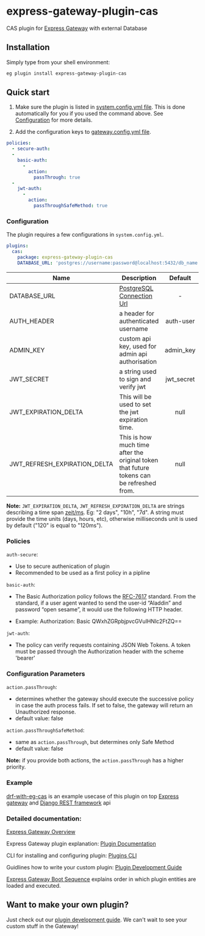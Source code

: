 # express-gateway-plugin-cas

CAS plugin for [Express Gateway](http://www.express-gateway.io/) with external Database

## Installation

Simply type from your shell environment:

```bash
eg plugin install express-gateway-plugin-cas
```

## Quick start

1.  Make sure the plugin is listed in [system.config.yml file](https://www.express-gateway.io/docs/configuration/system.config.yml/).
    This is done automatically for you if you used the command above. See [Configuration](#configuration) for more details.

2.  Add the configuration keys to [gateway.config.yml file](https://www.express-gateway.io/docs/configuration/gateway.config.yml/).

```yaml
policies:
  - secure-auth:
  -
    basic-auth:
      -
        action:
          passThrough: true
  -
    jwt-auth:
      -
        action:
          passThroughSafeMethod: true
```

### Configuration

The plugin requires a few configurations in `system.config.yml`.

```yaml
plugins:
  cas:
    package: express-gateway-plugin-cas
    DATABASE_URL: 'postgres://username:password@localhost:5432/db_name'
```
|Name|Description|Default|Require|
|----|-----------|:-----:|:-----:|
|DATABASE_URL|[PostgreSQL Connection Url](https://www.postgresql.org/docs/current/static/libpq-connect.html#LIBPQ-CONNSTRING)|-|Yes|
|AUTH_HEADER|a header for authenticated username|auth-user|-|
|ADMIN_KEY|custom api key, used for admin api authorisation|admin_key|-|
|JWT_SECRET|a string used to sign and verify jwt|jwt_secret|-|
|JWT_EXPIRATION_DELTA|This will be used to set the jwt expiration time.|null|-|
|JWT_REFRESH_EXPIRATION_DELTA|This is how much time after the original token that future tokens can be refreshed from.|null|-|

**Note:** `JWT_EXPIRATION_DELTA`, `JWT_REFRESH_EXPIRATION_DELTA` are strings describing a time span [zeit/ms](https://github.com/zeit/ms). Eg: "2 days", "10h", "7d". A string must provide the time units (days, hours, etc), otherwise milliseconds unit is used by default ("120" is equal to "120ms").

### Policies

`auth-secure`:
* Use to secure authenication of plugin
* Recommended to be used as a first policy in a pipline 

`basic-auth`:
* The Basic Authorization policy follows the [RFC-7617](https://tools.ietf.org/html/rfc7617) standard. From the standard, if a user agent wanted to send the user-id “Aladdin” and password “open sesame”, it would use the following HTTP header.

* Example: Authorization: Basic QWxhZGRpbjpvcGVuIHNlc2FtZQ==

`jwt-auth`: 
* The policy can verify requests containing JSON Web Tokens. A token must be passed through the Authorization header with the scheme 'bearer'

### Configuration Parameters

`action.passThrough`:

-   determines whether the gateway should execute the successive policy in case the auth process fails. If set to false, the gateway will return an Unauthorized response.
-   default value: false

`action.passThroughSafeMethod`:

-   same as `action.passThrough`, but determines only Safe Method
-   default value: false

**Note:** if you provide both actions, the `action.passThrough` has a higher priority.

### Example

[drf-with-eg-cas](https://github.com/WhatTheFar/drf-with-eg-cas-example) is an example usecase of this plugin on top [Express gateway](https://www.express-gateway.io/) and [Django REST framework](http://www.django-rest-framework.org/) api

### Detailed documentation:

[Express Gateway Overview](http://www.express-gateway.io/about/)

Express Gateway plugin explanation:
[Plugin Documentation](http://www.express-gateway.io/docs/plugins/)

CLI for installing and configuring plugin:
[Plugins CLI](http://localhost:4000/docs/cli/plugins/)

Guidlines how to write your custom plugin:
[Plugin Development Guide](http://www.express-gateway.io/docs/plugins/development-guide)

[Express Gateway Boot Sequence](http://www.express-gateway.io/docs/plugins/boot-sequence) explains order in which plugin entities are loaded and executed.

## Want to make your own plugin?

Just check out our [plugin development guide](https://www.express-gateway.io/docs/plugins/).
We can't wait to see your custom stuff in the Gateway!

